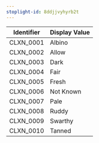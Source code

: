 ```yaml
---
stoplight-id: 8ddjjvyhyrb2t
---
```


Identifier  |  Display Value
------------|---------------
CLXN_0001   |  Albino
CLXN_0002   |  Allow
CLXN_0003   |  Dark
CLXN_0004   |  Fair
CLXN_0005   |  Fresh
CLXN_0006   |  Not Known
CLXN_0007   |  Pale
CLXN_0008   |  Ruddy
CLXN_0009   |  Swarthy
CLXN_0010   |  Tanned